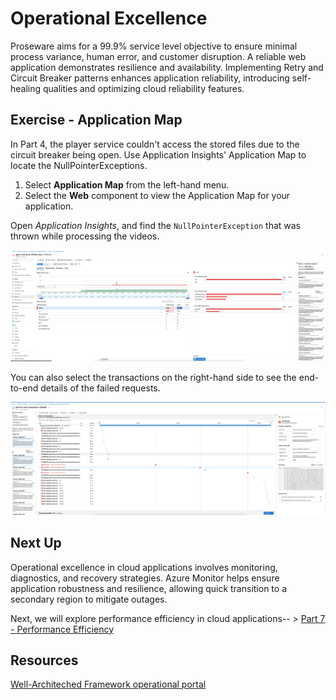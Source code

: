# Operational Excellence

Proseware aims for a 99.9% service level objective to ensure minimal process variance, human error, and customer disruption. A reliable web application demonstrates resilience and availability. Implementing Retry and Circuit Breaker patterns enhances application reliability, introducing self-healing qualities and optimizing cloud reliability features.

## Exercise - Application Map

In Part 4, the player service couldn't access the stored files due to the circuit breaker being open.
Use Application Insights' Application Map to locate the NullPointerExceptions.

1. Select **Application Map** from the left-hand menu.
2. Select the **Web** component to view the Application Map for your application.

Open *Application Insights*, and find the `NullPointerException` that was thrown while processing the videos.

![AppInsightsFailures](images/application-insights-failures.png)

You can also select the transactions on the right-hand side to see the end-to-end details of the failed requests.

![AppInsightsEndToEndDetails](images/application-insights-end-to-end-details.png)

## Next Up

Operational excellence in cloud applications involves monitoring, diagnostics, and recovery strategies. Azure Monitor helps ensure application robustness and resilience, allowing quick transition to a secondary region to mitigate outages.

Next, we will explore performance efficiency in cloud applications-- > [Part 7 - Performance Efficiency](../Part7-Performance-Efficiency/README.md)

## Resources
[Well-Architeched Framework operational portal](https://learn.microsoft.com/en-us/azure/well-architected/operational-excellence)
